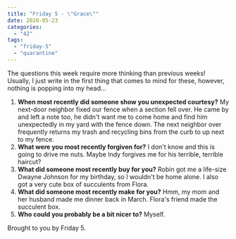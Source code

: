 ```yaml
---
title: "Friday 5 - \"Grace\""
date: 2020-05-23
categories: 
  - "42"
tags: 
  - "friday-5"
  - "quarantine"
---
```


The questions this week require more thinking than previous weeks! Usually, I just write in the first thing that comes to mind for these, however, nothing is popping into my head...

1. **When most recently did someone show you unexpected courtesy?** My next-door neighbor fixed our fence when a section fell over. He came by and left a note too, he didn't want me to come home and find him unexpectedly in my yard with the fence down. The next neighbor over frequently returns my trash and recycling bins from the curb to up next to my fence.
2. **What were you most recently forgiven for?** I don't know and this is going to drive me nuts. Maybe Indy forgives me for his terrible, terrible haircut?
3. **What did someone most recently buy for you?** Robin got me a life-size Dwayne Johnson for my birthday, so I wouldn't be home alone. I also got a very cute box of succulents from Flora.
4. **What did someone most recently make for you?** Hmm, my mom and her husband made me dinner back in March. Flora's friend made the succulent box.
5. **Who could you probably be a bit nicer to?** Myself.

Brought to you by Friday 5.
